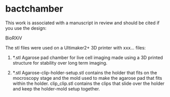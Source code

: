 # bactchamber
This work is associated with a manuscript in review and should be cited if you use the design:

BioRXiV

The stl files were used on a Ultimaker2+ 3D printer with xxx...
files:
1. *.stl Agarose pad chamber for live cell imaging made using a 3D printed structure for stability over long term imaging.

2. *.stl Agarose-clip-holder-setup.stl contains the holder that fits on the mocroscopy stage and the mold used to make the agarose pad that fits within the holder.
clip_clip.stl contains the clips that slide over the holder and keep the holder-mold setup together. 
